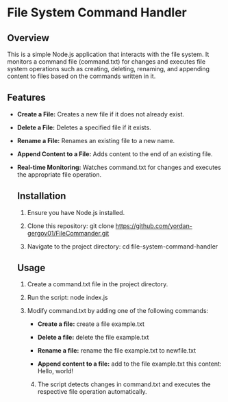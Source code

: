 # File System Command Handler

## Overview

This is a simple Node.js application that interacts with the file system. It monitors a command file (command.txt) for changes and executes file system operations such as creating, deleting, renaming, and appending content to files based on the commands written in it.


## Features

- **Create a File:** Creates a new file if it does not already exist.

- **Delete a File:** Deletes a specified file if it exists.

- **Rename a File:** Renames an existing file to a new name.

- **Append Content to a File:** Adds content to the end of an existing file.

- **Real-time Monitoring:** Watches command.txt for changes and executes the appropriate file operation.


  ## Installation

  1. Ensure you have Node.js installed.
     
  2. Clone this repository:
     git clone https://github.com/yordan-gergov01/FileCommander.git

  3. Navigate to the project directory:
     cd file-system-command-handler


  ## Usage

  
  1. Create a command.txt file in the project directory.
     
  2. Run the script:
     node index.js

  3. Modify command.txt by adding one of the following commands:
     - **Create a file:**
       create a file example.txt

     - **Delete a file:**
       delete the file example.txt

     - **Rename a file:**
       rename the file example.txt to newfile.txt

     - **Append content to a file:**
       add to the file example.txt this content: Hello, world!

     4. The script detects changes in command.txt and executes the respective file operation automatically.

     
